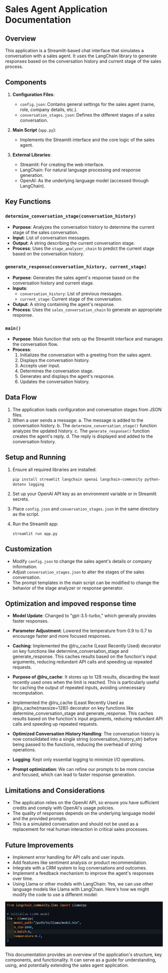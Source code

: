 # Sales Agent Application Documentation

## Overview

This application is a Streamlit-based chat interface that simulates a conversation with a sales agent. It uses the LangChain library to generate responses based on the conversation history and current stage of the sales process.

## Components

1. **Configuration Files**:
   - `config.json`: Contains general settings for the sales agent (name, role, company details, etc.).
   - `conversation_stages.json`: Defines the different stages of a sales conversation.

2. **Main Script** (`app.py`):
   - Implements the Streamlit interface and the core logic of the sales agent.

3. **External Libraries**:
   - Streamlit: For creating the web interface.
   - LangChain: For natural language processing and response generation.
   - OpenAI: As the underlying language model (accessed through LangChain).

## Key Functions

### `determine_conversation_stage(conversation_history)`

- **Purpose**: Analyzes the conversation history to determine the current stage of the sales conversation.
- **Input**: List of conversation messages.
- **Output**: A string describing the current conversation stage.
- **Process**: Uses the `stage_analyzer_chain` to predict the current stage based on the conversation history.

### `generate_response(conversation_history, current_stage)`

- **Purpose**: Generates the sales agent's response based on the conversation history and current stage.
- **Inputs**: 
  - `conversation_history`: List of previous messages.
  - `current_stage`: Current stage of the conversation.
- **Output**: A string containing the agent's response.
- **Process**: Uses the `sales_conversation_chain` to generate an appropriate response.

### `main()`

- **Purpose**: Main function that sets up the Streamlit interface and manages the conversation flow.
- **Process**:
  1. Initializes the conversation with a greeting from the sales agent.
  2. Displays the conversation history.
  3. Accepts user input.
  4. Determines the conversation stage.
  5. Generates and displays the agent's response.
  6. Updates the conversation history.

## Data Flow

1. The application loads configuration and conversation stages from JSON files.
2. When a user sends a message:
   a. The message is added to the conversation history.
   b. The `determine_conversation_stage()` function analyzes the updated history.
   c. The `generate_response()` function creates the agent's reply.
   d. The reply is displayed and added to the conversation history.

## Setup and Running

1. Ensure all required libraries are installed:
   ```
   pip install streamlit langchain openai langchain-community python-dotenv logging
   ```

2. Set up your OpenAI API key as an environment variable or in Streamlit secrets.

3. Place `config.json` and `conversation_stages.json` in the same directory as the script.

4. Run the Streamlit app:
   ```
   streamlit run app.py
   ```

## Customization

- Modify `config.json` to change the sales agent's details or company information.
- Adjust `conversation_stages.json` to alter the stages of the sales conversation.
- The prompt templates in the main script can be modified to change the behavior of the stage analyzer or response generator.

## Optimization and impoved response time

- **Model Update**: Changed to "gpt-3.5-turbo," which generally provides faster responses.

- **Parameter Adjustment**: Lowered the temperature from 0.9 to 0.7 to encourage faster and more focused responses.

- **Caching**: Implemented the @lru_cache (Least Recently Used) decorator on key functions like determine_conversation_stage and generate_response. This caches results based on the function's input arguments, reducing redundant API calls and speeding up repeated requests.

- **Purpose of @lru_cache**: It stores up to 128 results, discarding the least recently used ones when the limit is reached. This is particularly useful for caching the output of repeated inputs, avoiding unnecessary recomputation. 

- Implemented the @lru_cache (Least Recently Used as @lru_cache(maxsize=128)) decorator on key functions like determine_conversation_stage and generate_response. This caches results based on the function's input arguments, reducing redundant API calls and speeding up repeated requests.

- **Optimized Conversation History Handling**: The conversation history is now consolidated into a single string (conversation_history_str) before being passed to the functions, reducing the overhead of string operations.

- **Logging**: Kept only essential logging to minimize I/O operations.

- **Prompt optimization**: We can refine our prompts to be more concise and focused, which can lead to faster response generation.

## Limitations and Considerations

- The application relies on the OpenAI API, so ensure you have sufficient credits and comply with OpenAI's usage policies.
- The quality of responses depends on the underlying language model and the provided prompts.
- This is a simulated conversation and should not be used as a replacement for real human interaction in critical sales processes.

## Future Improvements

- Implement error handling for API calls and user inputs.
- Add features like sentiment analysis or product recommendation.
- Integrate with a CRM system to log conversations and outcomes.
- Implement a feedback mechanism to improve the agent's responses over time.
- Using Llama or other models with LangChain: Yes, we can use other language models like Llama with LangChain. Here's how we might modify the code to use a different model:

![alt text](llama.png)

This documentation provides an overview of the application's structure, key components, and functionality. It can serve as a guide for understanding, using, and potentially extending the sales agent application.